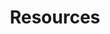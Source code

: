 ---
title: "Resources"
layout: "resources" 
draft: false

# personal_heath_navigation
personal_heath_navigation:
  enable: true
  subtitle: "Section 1"
  title: "Personal Health Navigation"
  description: "General education for Personal Health Navigation. Includes information about Digital Twins, Health State Estimation, and Health Care Developments"

# platform_details
platform_details:
  enable: true
  subtitle: "Section 2"
  title: "Platform Details"
  description: "Architecture related and Technical Details related to Personicle"

# open_source_guidelines
open_source_guidelines:
  enable: true
  subtitle: "Section 3"
  title: "Open Source Guidelines"
  description: "Ways to contribute for open-source contributors"

---